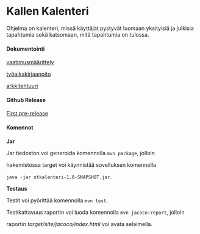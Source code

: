 # Kallen Kalenteri
Ohjelma on kalenteri, missä käyttäjät pystyvät luomaan yksityisiä ja julkisia tapahtumia sekä katsomaan, mitä tapahtumia on tulossa.

#### Dokumentointi
[vaatimusmäärittely](https://github.com/014589012/ot-harjoitustyo/blob/master/dokumentointi/vaatimusmaarittely.md)

[työaikakirjaanpito](https://github.com/014589012/ot-harjoitustyo/blob/master/dokumentointi/tyoaikakirjaanpito.md)

[arkkitehtuuri](https://github.com/014589012/ot-harjoitustyo/blob/master/dokumentointi/arkkitehtuuri.md)

#### Github Release
[First pre-release](https://github.com/014589012/ot-harjoitustyo/releases/tag/viikko5)

#### Komennot

**Jar**

Jar tiedoston voi generoida komennolla
`mvn package`, jolloin

hakemistossa target voi käynnistää sovelluksen komennolla

`java -jar otkalenteri-1.0-SNAPSHOT.jar`.

**Testaus**

Testit voi pyörittää komennolla
`mvn test`.

Testikattavuus raportin voi luoda komennolla
`mvn jacoco:report`, jolloin

raportin *target/site/jacoco/index.html* voi avata selaimella.
